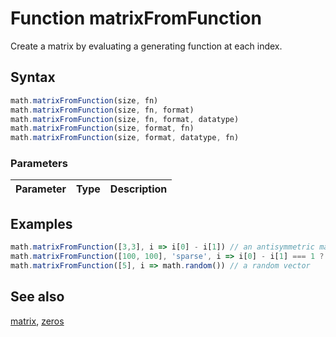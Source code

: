 <!-- Note: This file is automatically generated from source code comments. Changes made in this file will be overridden. -->

# Function matrixFromFunction

Create a matrix by evaluating a generating function at each index.


## Syntax

```js
math.matrixFromFunction(size, fn)
math.matrixFromFunction(size, fn, format)
math.matrixFromFunction(size, fn, format, datatype)
math.matrixFromFunction(size, format, fn)
math.matrixFromFunction(size, format, datatype, fn)
```

### Parameters

Parameter | Type | Description
--------- | ---- | -----------


## Examples

```js
math.matrixFromFunction([3,3], i => i[0] - i[1]) // an antisymmetric matrix
math.matrixFromFunction([100, 100], 'sparse', i => i[0] - i[1] === 1 ? 4 : 0) // a sparse subdiagonal matrix
math.matrixFromFunction([5], i => math.random()) // a random vector
```


## See also

[matrix](matrix.md),
[zeros](zeros.md)
